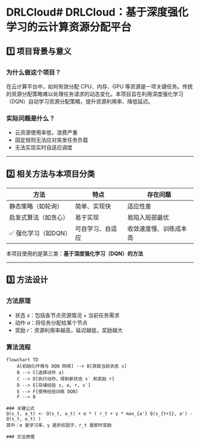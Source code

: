 # DRLCloud# DRLCloud：基于深度强化学习的云计算资源分配平台

## 1️⃣ 项目背景与意义

### 为什么做这个项目？

在云计算平台中，如何有效分配 CPU、内存、GPU 等资源是一项关键任务。传统的资源分配策略难以处理任务请求的动态变化。本项目旨在利用深度强化学习（DQN）自动学习资源分配策略，提升资源利用率、降低延迟。

### 实际问题是什么？

- 云资源使用率低，浪费严重
- 固定规则无法应对突发任务负载
- 无法实现实时自适应调度

---

## 2️⃣ 相关方法与本项目分类

| 方法 | 特点 | 存在问题 |
|------|------|----------|
| 静态策略（如轮询） | 简单、实现快 | 适应性差 |
| 启发式算法（如贪心） | 易于实现 | 易陷入局部最优 |
| ✅ 强化学习（如DQN） | 可自学习、自适应 | 收敛速度慢、训练成本高 |

本项目使用的是第三类：**基于深度强化学习（DQN）的方法**

---

## 3️⃣ 方法设计

### 方法原理

- 状态 $s$：包括各节点资源情况 + 当前任务需求
- 动作 $a$：将任务分配给某个节点
- 奖励 $r$：资源利用率越高，延迟越低，奖励越大

### 算法流程
```mermaid
flowchart TD
    A[初始化环境与 DQN 网络] --> B[获取当前状态 s]
    B --> C[选择动作 a]
    C --> D[执行动作，得到新状态 s′ 和奖励 r]
    D --> E[存储经验 s, a, r, s′]
    E --> F[使用经验训练 DQN]
    F --> B

### 关键公式
Q(s_t, a_t) <- Q(s_t, a_t) + α * ( r_t + γ * max_{a'} Q(s_{t+1}, a') - Q(s_t, a_t) )
其中：α 是学习率，γ 是折扣因子，r_t 是即时奖励

### 方法原理
